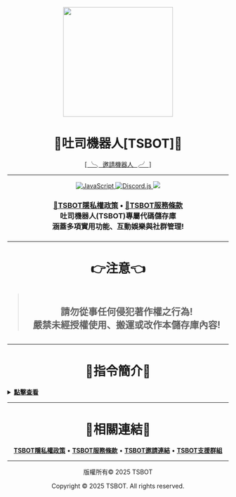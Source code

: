 <p align="center">
    <img src="https://api.tsbot.ddns-ip.net/icon.png" width="250px" >
    <h1 align="center">
        <b>🍞吐司機器人[TSBOT]🍞</b>
    </h1>
</p>

<p align="center">
<a href="https://invite.tsbot.ddns-ip.net/">[ ╰╮ 邀請機器人 ╭╯ ]</a> 
</p>

---

<p align="center">
    <a href="https://nodejs.org/">
        <img alt="JavaScript" src="https://img.shields.io/badge/語言-JavaScript-yellow.svg?style=for-the-badge&logo=javascript" />
    </a>
    <a href="https://discord.js.org/">
        <img alt="Discord.js" src="https://img.shields.io/badge/Discord框架-Discord.js-blue.svg?style=for-the-badge&logo=discord" />
    </a>
    <a href="https://discord.tsbot.ddns-ip.net" alt="Discord支援群組">
        <img src="https://img.shields.io/discord/123456789012345678?style=for-the-badge&logo=discord&label=%E6%94%AF%E6%8F%B4%E4%BC%BA%E6%9C%8D%E5%99%A8"/>
    </a>
</p>
<h3 align="center">
    <a href="https://tsbot.ddns-ip.net/privacypolicy" alt="🔗TSBOT隱私權政策"><b>🔗TSBOT隱私權政策</b></a> • <a href="https://tsbot.ddns-ip.net/tos" alt="🔗TSBOT服務條款"><b>🔗TSBOT服務條款</b></a></br>
    <b>吐司機器人(TSBOT)專屬代碼儲存庫</br>涵蓋多項實用功能、互動娛樂與社群管理!</b>
<h3>

---

<h1 align="center"><b>👉注意👈</b></h1>

> <h2 align="center"></br>請勿從事任何侵犯著作權之行為!</br>嚴禁未經授權使用、搬運或改作本儲存庫內容!<h2>

---

<h1 align="center"><b>📜指令簡介📜</b></h1>
<details>
<summary><u><b>點擊查看</b></u></summary>
<p align="center">
    <br>

    ✳️ <code>/圖片系統-生成圖片</code>  
    ✳️ <code>/資訊系統-查詢mc伺服器狀態</code>  

    <br><br>
    ✳️ 想查看更多指令嗎? 使用 <code>/help</code> 來查看吧! ✳️
</p>
</details>

---

<h1 align="center"><b>🔗相關連結🔗</b></h1>
<p align="center">
    <a href="https://tsbot.ddns-ip.net/privacypolicy" alt="TSBOT隱私權政策"><b>TSBOT隱私權政策</b></a> • <a href="https://tsbot.ddns-ip.net/tos" alt="TSBOT服務條款"><b>TSBOT服務條款</b></a> • <a href="https://invite.tsbot.ddns-ip.net/" alt="TSBOT邀請連結"><b>TSBOT邀請連結</b></a> • <a href="https://discord.tsbot.ddns-ip.net/" alt="TSBOT支援群組"><b>TSBOT支援群組</b></a>
</p>

---

<p align="center">版權所有© 2025 TSBOT</p>
<p align="center">Copyright © 2025 TSBOT. All rights reserved.</p>
